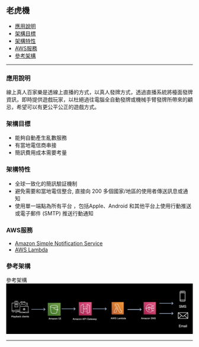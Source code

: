 <h2 id="Game1">老虎機</h2>

*   [應用說明](#Game11)
*   [架構目標](#Game12)
*   [架構特性](#Game13)
*   [AWS服務](#Game14)
*   [參考架構](#Game15)
* * *



<h3 id="Game11">應用說明</h3>

線上真人百家樂是透線上直播的方式，以真人發牌方式，透過直播系統將檯面發牌資訊，即時提供遊戲玩家，以杜絕過往電腦全自動發牌或機械手臂發牌所帶來的顧忌，希望可以有更公平公正的遊戲方式。

<h3 id="Game12">架構目標</h3>

- 能夠自動產生亂數服務
- 有當地電信商串接
- 簡訊費用成本需要考量

<h3 id="Game13">架構特性</h3>

- 全球一致化的簡訊驗証機制
- 避免需要和當地電信整合, 直接向 200 多個國家/地區的使用者傳送訊息或通知
- 使用單一端點為所有平台 ，包括Apple、Android 和其他平台上使用行動推送或電子郵件 (SMTP) 推送行動通知

<h3 id="Game14">AWS服務</h3>

- [Amazon Simple Notification Service](https://aws.amazon.com/tw/sns/)
- [AWS Lambda](https://aws.amazon.com/tw/lambda/)



<h3 id="Game15">參考架構</h3>

參考架構
![Alt text](Game4.jpg)


* * *

